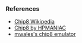 ### References

- [Chip8 Wikipedia](https://en.wikipedia.org/wiki/CHIP-8)
- [Chip8 by HPMANIAC](https://web.archive.org/web/20140825173007/http://vanbeveren.byethost13.com/stuff/CHIP8.pdf)
- [mwales's chip8 emulator](https://github.com/mwales/chip8/tree/master)
